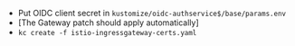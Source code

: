 - Put OIDC client secret in `kustomize/oidc-authservice$/base/params.env`
- [The Gateway patch should apply automatically]
- `kc create -f istio-ingressgateway-certs.yaml`
